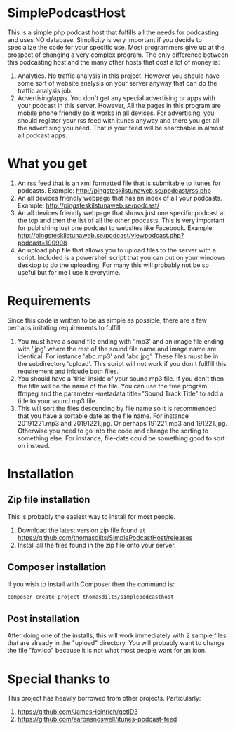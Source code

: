 # SimplePodcastHost
This is a simple php podcast host that fulfills all the needs for podcasting and uses NO database. Simplicity is very important
if you decide to specialize the code for your specific use. Most programmers give up at the prospect of changing a very complex program.
The only difference between this podcasting host and the many other hosts that cost a lot of money is:

1. Analytics. No traffic analysis in this project. However you should have some sort of website analysis on your server anyway that can do the traffic analysis job. 
2. Advertising/apps.  You don't get any special advertising or apps with your podcast in this server. However, All the pages in this program are mobile phone friendly so it works in all devices. For advertising, you should register your rss feed with itunes anyway and there you get all the advertising you need. That is your feed will be searchable in almost all podcast apps.

# What you get

1. An rss feed that is an xml formatted file that is submitable to itunes for podcasts. Example: http://pingsteskilstunaweb.se/podcast/rss.php
2. An all devices friendly webpage that has an index of all your podcasts. Example: http://pingsteskilstunaweb.se/podcast/
3. An all devices friendly webpage that shows just one specific podcast at the top and then the list of all the other podcasts. This is very important for publishing just one podcast to websites like Facebook. Example: http://pingsteskilstunaweb.se/podcast/viewpodcast.php?podcast=190908
4. An upload php file that allows you to upload files to the server with a script. Included is a powershell script that you
can put on your windows desktop to do the uploading. For many this will probably not be so useful but for me I use it everytime.

# Requirements
Since this code is written to be as simple as possible, there are a few perhaps irritating requirements to fulfill:

1. You must have a sound file ending with '.mp3' and an image file ending with '.jpg' 
where the rest of the sound file name and image name are identical. For instance 'abc.mp3' and 'abc.jpg'.
These files must be in the subdirectory 'upload'.
This script will not work if you don't fullfill this requirement and inlcude both files.
2. You should have a 'title' inside of your sound mp3 file. If you don't then the title will be the name of the file.
You can use the free program ffmpeg and the parameter -metadata title="Sound Track Title"  to add a title to 
your sound mp3 file. 
3. This will sort the files descending by file name so it is recommended that you have a sortable date as the file name. For instance 
20191221.mp3 and 20191221.jpg.  Or perhaps 191221.mp3 and 191221.jpg. Otherwise you need to go into the code and change the sorting to something else. For instance, file-date could be something good to sort on instead.

# Installation

## Zip file installation

This is probably the easiest way to install for most people.

1. Download the latest version zip file found at https://github.com/thomasdilts/SimplePodcastHost/releases
2. Install all the files found in the zip file onto your server.

## Composer installation

If you wish to install with Composer then the command is:

```txt
composer create-project thomasdilts/simplepodcasthost
```

## Post installation

After doing one of the installs, this will work immediately with 2 sample files that are already in the "upload" directory.
You will probably want to change the file "fav.ico" because it is not what most people want for an icon.

# Special thanks to

This project has heavily borrowed from other projects. Particularly:

1. https://github.com/JamesHeinrich/getID3
2. https://github.com/aaronsnoswell/itunes-podcast-feed
